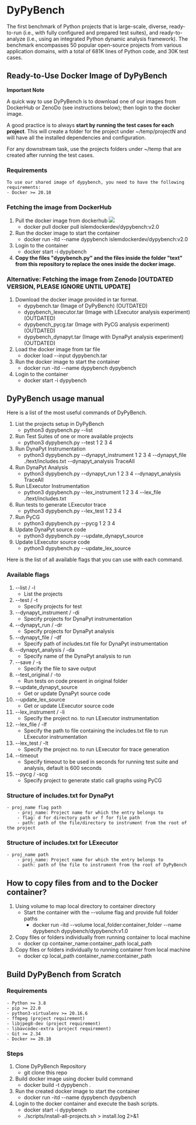 # DyPyBench
The first benchmark of Python projects that is large-scale, diverse, ready-to-run (i.e., with fully configured and prepared test suites), and
ready-to-analyze (i.e., using an integrated Python dynamic analysis framework). The benchmark encompasses
50 popular open-source projects from various application domains, with a total of 681K lines of Python code,
and 30K test cases.


## Ready-to-Use Docker Image of DyPyBench
**Important Note**

A quick way to use DyPyBench is to download one of our images from DockerHub or ZenoDo (see instructions below); then login to the docker image.

A good practice is to always **start by running the test cases for each project**. This will create a folder for the project under ~/temp/projectN and will have all the installed dependencies and configuration.

For any downstream task, use the projects folders under ~/temp that are created after running the test cases.
### Requirements
    To use our shared image of dypybench, you need to have the following requirements:
    - Docker >= 20.10

### Fetching the image from DockerHub
1. Pull the docker image from dockerhub [<img src="https://img.shields.io/badge/dockerhub-DyPyBench-blue.svg?logo=Docker">](https://hub.docker.com/r/islemdockerdev/dypybench)
    - docker pull docker pull islemdockerdev/dypybench:v2.0
2. Run the docker image to start the container
    - docker run -itd --name dypybench islemdockerdev/dypybench:v2.0
3. Login to the container
    - docker start -i dypybench
4. **Copy the files "dypybench.py" and the files inside the folder "text" from this repository to replace the ones inside the docker image.**

### Alternative: Fetching the image from Zenodo [OUTDATED VERSION, PLEASE IGNORE UNTIL UPDATE]
1. Download the docker image provided in tar format.
    - dypybench.tar (Image of DyPyBench) (OUTDATED)
    - dypybench_lexecutor.tar (Image with LExecutor analysis experiment) (OUTDATED)
    - dypybench_pycg.tar (Image with PyCG analysis experiment) (OUTDATED)
    - dypybench_dynapyt.tar (Image with DynaPyt analysis experiment) (OUTDATED)
2. Load the docker image from tar file
    - docker load --input dypybench.tar
3. Run the docker image to start the container
    - docker run -itd --name dypybench dypybench
4. Login to the container
    - docker start -i dypybench

## DyPyBench usage manual
Here is a list of the most useful commands of DyPyBench.

1. List the projects setup in DyPyBench
    - python3 dypybench.py --list
2. Run Test Suites of one or more available projects
    - python3 dypybench.py --test 1 2 3 4
2. Run DynaPyt Instrumentation
    - python3 dypybench.py --dynapyt_instrument 1 2 3 4 --dynapyt_file ./text/includes.txt --dynapyt_analysis TraceAll
3. Run DynaPyt Analysis
    - python3 dypybench.py --dynapyt_run 1 2 3 4 --dynapyt_analysis TraceAll
4. Run LExecutor Instrumentation
    - python3 dypybench.py --lex_instrument 1 2 3 4 --lex_file ./text/includes.txt
5. Run tests to generate LExecutor trace
    - python3 dypybench.py --lex_test 1 2 3 4
6. Run PyCG
    - python3 dypybench.py --pycg 1 2 3 4
7. Update DynaPyt source code
    - python3 dypybench.py --update_dynapyt_source
8. Update LExecutor source code
    - python3 dypybench.py --update_lex_source


Here is the list of all available flags that you can use with each command.
### Available flags
1. --list / -l 
    - List the projects
2. --test / -t
    - Specify projects for test
3. --dynapyt_instrument / -di
    - Specify projects for DynaPyt instrumentation
4. --dynapyt_run / -dr
    - Specify projects for DynaPyt analysis 
5. --dynapyt_file / -df
    - Specify path of includes.txt file for DynaPyt instrumentation
6. --dynapyt_analysis / -da
    - Specify name of the DynaPyt analysis to run
7. --save / -s
    - Specify the file to save output
8. --test_original / -to
    - Run tests on code present in original folder
9. --update_dynapyt_source
    - Get or update DynaPyt source code
10. --update_lex_source
    - Get or update LExecutor source code
11. --lex_instrument / -li
    - Specify the project no. to run LExecutor instrumentation
12. --lex_file / -lf
    - Specify the path to file containing the includes.txt file to run LExecutor instrumentation
13. --lex_test / -lt
    - Specify the project no. to run LExecutor for trace generation
14. --timeout
    - Specify timeout to be used in seconds for running test suite and analysis, default is 600 seconds
15. --pycg / -scg
    - Specify project to generate static call graphs using PyCG

### Structure of includes.txt for DynaPyt
    - proj_name flag path
        - proj_name: Project name for which the entry belongs to
        - flag: d for directory path or f for file path
        - path: path of the file/directory to instrument from the root of the project

### Structure of includes.txt for LExecutor
    - proj_name path
        - proj_name: Project name for which the entry belongs to
        - path: path of the file to instrument from the root of DyPyBench


## How to copy files from and to the Docker container?

1. Using volume to map local directory to container directory
    - Start the container with the --volume flag and provide full folder paths
        - docker run -itd --volume local_folder:container_folder --name dypybench dypybench/dypybench:v1.0
2. Copy files or folders individually from running container to local machine
    - docker cp container_name:container_path local_path 
3. Copy files or folders individually to running container from local machine
    - docker cp local_path container_name:container_path


## Build DyPyBench from Scratch
### Requirements
    - Python >= 3.8
    - pip >= 22.0
    - python3-virtualenv >= 20.16.6
    - ffmpeg (project requirement)
    - libjpeg8-dev (project requirement)
    - libavcodec-extra (project requirement)
    - Git >= 2.34
    - Docker >= 20.10

### Steps
1. Clone DyPyBench Repository
    - git clone this repo
2. Build docker image using docker build command
    - docker build -t dypybench .
3. Run the created docker image to start the container
    - docker run -itd --name dypybench dypybench
4. Login to the docker container and execute the bash scripts.
    - docker start -i dypybench
    - ./scripts/install-all-projects.sh > install.log 2>&1